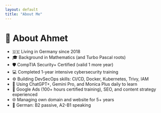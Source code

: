 ```yaml
---
layout: default
title: "About Me"
---
```


# 👤 About Ahmet

- 🇩🇪 Living in Germany since 2018  
- 🎓 Background in Mathematics (and Turbo Pascal roots)  
- 🛡 CompTIA Security+ Certified (valid 1 more year)  
- 💻 Completed 1-year intensive cybersecurity training  
- ⚙️ Building DevSecOps skills: CI/CD, Docker, Kubernetes, Trivy, IAM  
- 🤖 Using ChatGPT+, Gemini Pro, and Monica Plus daily to learn  
- 🧠 Google Ads (100+ hours certified training), SEO, and content strategy experienced  
- 🌐 Managing own domain and website for 5+ years  
- 🔡 German: B2 passive, A2-B1 speaking  
